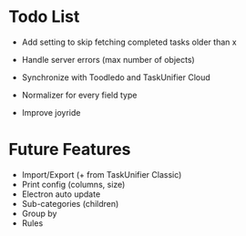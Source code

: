 # Todo List

* Add setting to skip fetching completed tasks older than x
* Handle server errors (max number of objects)
* Synchronize with Toodledo and TaskUnifier Cloud

* Normalizer for every field type
* Improve joyride

# Future Features

* Import/Export (+ from TaskUnifier Classic)
* Print config (columns, size)
* Electron auto update
* Sub-categories (children)
* Group by
* Rules